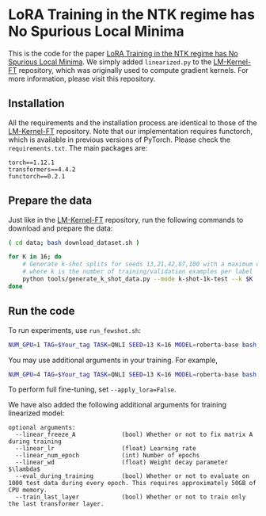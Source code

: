 # LoRA Training in the NTK regime has No Spurious Local Minima

This is the code for the paper [LoRA Training in the NTK regime has No Spurious Local Minima](https://arxiv.org/abs/2402.11867). We simply added `linearized.py` to the [LM-Kernel-FT](https://github.com/princeton-nlp/LM-Kernel-FT/tree/main) repository, which was originally used to compute gradient kernels. For more information, please visit this repository.

## Installation
All the requirements and the installation process are identical to those of the [LM-Kernel-FT](https://github.com/princeton-nlp/LM-Kernel-FT/tree/main) repository. Note that our implementation requires functorch, which is available in previous versions of PyTorch. Please check the `requirements.txt`. The main packages are:

```
torch==1.12.1
transformers==4.4.2
functorch==0.2.1
```

## Prepare the data
Just like in the [LM-Kernel-FT](https://github.com/princeton-nlp/LM-Kernel-FT/tree/main) repository, run the following commands to download and prepare the data:

```bash
( cd data; bash download_dataset.sh )

for K in 16; do
    # Generate k-shot splits for seeds 13,21,42,87,100 with a maximum of 1k test examples in data/k-shot-1k-test,
    # where k is the number of training/validation examples per label
    python tools/generate_k_shot_data.py --mode k-shot-1k-test --k $K
done
```

## Run the code
To run experiments, use `run_fewshot.sh`:

```bash
NUM_GPU=1 TAG=$Your_tag TASK=QNLI SEED=13 K=16 MODEL=roberta-base bash run_fewshot.sh
```

You may use additional arguments in your training. For example,

```bash
NUM_GPU=4 TAG=$Your_tag TASK=QNLI SEED=13 K=16 MODEL=roberta-base bash run_fewshot.sh --per_device_train_batch_size 32 --per_device_eval_batch_size 32   --linear_num_epoch 1000 --do_eval False  --do_predict True --linear_lr 0.001  --linear_wd 0.005  --lora_r 8   --apply_lora True  --eval_during_training True --train_last_layer True
```
To perform full fine-tuning, set `--apply_lora=False`. 

We have also added the following additional arguments for training linearized model: 

```
optional arguments:
  --linear_freeze_A             (bool) Whether or not to fix matrix A during training
  --linear_lr                   (float) Learning rate
  --linear_num_epoch            (int) Number of epochs
  --linear_wd                   (float) Weight decay parameter $\lambda$
  --eval_during_training        (bool) Whether or not to evaluate on 1000 test data during every epoch. This requires approximately 50GB of CPU memory.
  --train_last_layer            (bool) Whether or not to train only the last transformer layer. 

```
